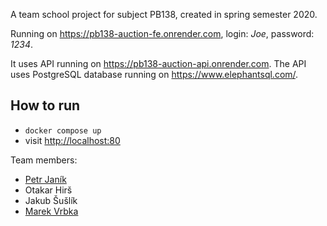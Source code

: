 A team school project for subject PB138, created in spring semester 2020.

Running on https://pb138-auction-fe.onrender.com, login: _Joe_, password: _1234_.

It uses API running on https://pb138-auction-api.onrender.com.
The API uses PostgreSQL database running on https://www.elephantsql.com/.

## How to run
- `docker compose up`
- visit [http://localhost:80](http://localhost:80)

Team members:

* [Petr Janík](https://github.com/petr7555/)
* Otakar Hirš
* Jakub Šušlík
* [Marek Vrbka](https://github.com/Marcuss2/)

